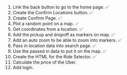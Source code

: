 1. Link the back button to go to the home page. ✅
2. Create the Confirm Locations button. ✅
3. Create Confirm Page. ✅
4. Plot a random point on a map. ✅
5. Get coordinates from a location. ✅
6. Add the pickup and dropoff as markers on map. ✅
7. Add an auto zoom to be able to zoom into markers. ✅
8. Pass in location data into search page. ✅
9. Use the passed in data to put it on the map. ✅
10. Create the HTML for the Ride Selector. ✅
11. Calculate the price of the Uber.
12. Add login.
